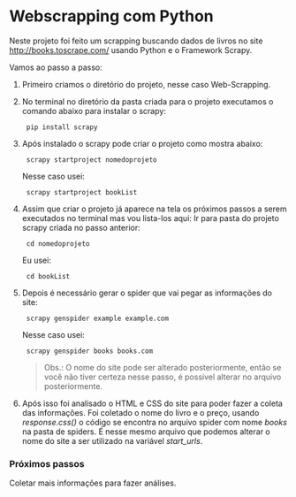 # Webscrapping com Python

Neste projeto foi feito um scrapping buscando dados de livros no site http://books.toscrape.com/ usando Python e o Framework Scrapy. 

Vamos ao passo a passo:

1. Primeiro criamos o diretório do projeto, nesse caso Web-Scrapping.

2. No terminal no diretório da pasta criada para o projeto executamos o comando abaixo para instalar o scrapy:

        pip install scrapy

3. Após instalado o scrapy pode criar o projeto como mostra abaixo:

        scrapy startproject nomedoprojeto

    Nesse caso usei:

        scrapy startproject bookList

4. Assim que criar o projeto já aparece na tela os próximos passos a serem executados no terminal mas vou lista-los aqui:
Ir para pasta do projeto scrapy criada no passo anterior:

        cd nomedoprojeto

   Eu usei:

        cd bookList

5. Depois é necessário gerar o spider que vai pegar as informações do site:

        scrapy genspider example example.com

   Nesse caso usei:

        scrapy genspider books books.com

   >Obs.: O nome do site pode ser alterado posteriormente, então se você não tiver certeza nesse passo, é possível alterar no arquivo posteriormente.

6. Após isso foi analisado o HTML  e CSS do site para poder fazer a coleta das informações. Foi coletado o nome do livro e o preço, usando *response.css()* o código se encontra no arquivo spider com nome *books* na pasta de spiders. É nesse mesmo arquivo que podemos alterar o nome do site a ser utilizado na variável *start_urls*.

### Próximos passos

Coletar mais informações para fazer análises.
